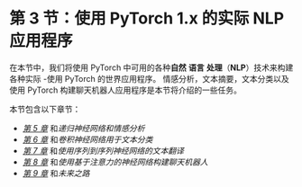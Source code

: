 # 第 3 节：使用 PyTorch 1.x 的实际 NLP 应用程序

在本节中，我们将使用 PyTorch 中可用的各种**自然** **语言** **处理**（**NLP**）技术来构建各种实际 -使用 PyTorch 的世界应用程序。 情感分析，文本摘要，文本分类以及使用 PyTorch 构建聊天机器人应用程序是本节将介绍的一些任务。

本节包含以下章节：

*   [*第 5 章*](../Text/5.html#_idTextAnchor092) 和*递归神经网络和情感分析*
*   [*第 6 章*](../Text/6.html#_idTextAnchor112) 和*卷积神经网络用于文本分类*
*   [*第 7 章*](../Text/7.html#_idTextAnchor124) 和*使用序列到序列神经网络的文本翻译*
*   [*第 8 章*](../Text/8.html#_idTextAnchor139) 和*使用基于注意力的神经网络构建聊天机器人*
*   [*第 9 章*](../Text/9.html#_idTextAnchor156) 和*未来之路*